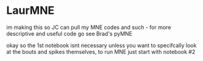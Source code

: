 # LaurMNE
im making this so JC can pull my MNE codes and such - for more descriptive and useful code go see Brad's pyMNE

okay so the 1st notebook isnt necessary unless you want to specifcally look at the bouts and spikes themselves, to run MNE just start with notebook #2
